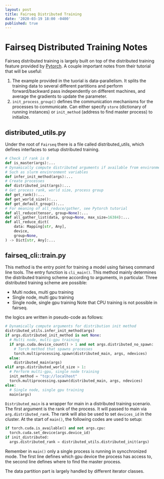 ```yaml
---
layout: post
title: Fairseq Distributed Training
date: '2020-03-19 18:00 -0400'
published: true
---
```


# Fairseq Distributed Training Notes

Fairseq distributed training is largely built on top of the distributed training feature provided by [Pytorch](https://pytorch.org/tutorials/intermediate/dist_tuto.html). A couple important notes from their tutorial that will be useful:
1. The example provided in the tuorial is data-parallelism. It splits the training data to several different partitions and perform forward/backward pass independently on different machines, and average the gradients to update the parameter.
2. `init_process_group()` defines the communication mechanisms for the processes to communicate. Can either specify `store` (dictionary of running instances) or `init_method` (address to find master process) to initialize.

## distributed_utils.py
Under the root of `Fairseq` there is a file called distributed_utils, which defines interfaces to setup distributed training.
```python
# Check if rank is 0
def is_master(args):...
# Dynamically compute distributed arguments if available from environment
# Such as slurm envinronment variables
def infer_init_method(args):...
# Create processes
def distributed_init(args):...
# Get process rank, world size, process group
def get_rank():...
def get_world_size():...
def get_default_group():...
# For meaning of all_reduce/gather, see Pytorch tutorial
def all_reduce(tensor, group=None):...
def all_gather_list(data, group=None, max_size=16384):...
def all_reduce_dict(
    data: Mapping[str, Any],
    device,
    group=None,
) -> Dict[str, Any]:...
```

## fairseq_cli::train.py
This method is the entry point for training a model using fairseq command line tools. The entry function is `cli_main()`. This method mainly determines the distributed training scheme according to arguments, in particular. Three distributed training scheme are possible:
- Multi nodes, multi gpu training
- Single node, multi gpu training
- Single node, single gpu training
Note that CPU training is not possible in fairseq.

the logics are written in pseudo-code as follows:
```python
# Dynamically compute arguments for distribution init method
distributed_utils.infer_init_method(args)
if args.distributed_init_method is not None:
  # Multi node, multi-gpu training
  if args.cuda.device_count() > 1 and not args.distributed_no_spawn:
    # Torch method that spawns processes
    torch.multiprocessing.spawn(distributed_main, args, ndevices)
  else:
    distributed_main(args)
elif args.distributed_world_size > 1:
  # Perform multi-gpu, single node training
  init_method = "tcp://localhost"
  torch.multiprocessing.spawn(distributed_main, args, ndevices)
else:
  # Single node, single gpu training
  main(args)
```

`Distributed_main` is a wrapper for main in a distributed training scenario. The first argument is the rank of the process. It will passed to main via `arg.distributed_rank`. The rank will also be used to set `devices_id` in the cluster. At the start of `main()`, the following codes are used to setup:

```python
if torch.cuda.is_available() and not args.cpu:
  torch.cuda.set_device(args.device_id)
if init_distributed:
  args.distributed_rank = distributed_utils.distributed_init(args)
```
Remember in `main()` only a single process is running in syncchronized mode. The first line defines which gpu device the process has access to, the second line defines where to find the master process.

The data partition part is largely handled by different iterator classes.
